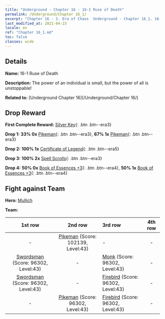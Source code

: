 ```yaml
---
title: "Underground - Chapter 16 - 16-1 Ruse of Death"
permalink: /Underground/Chapter 16_1/
excerpt: "Chapter 16 - 1. Era of Chaos  Underground - Chapter 16_1. 16-1 Ruse of Death"
last_modified_at: 2021-04-23
locale: en
ref: "Chapter 16_1.md"
toc: false
classes: wide
---
```


## Details

 **Name:** 16-1 Ruse of Death

 **Description:** The power of an individual is small, but the power of all is unstoppable!

 **Related to:** [Underground Chapter 16](/Underground/Chapter 16/)

## Drop Reward

 **First Complete Reward:** [Silver Key](/Items/con_693/){: .btn .btn--era3}

 **Drop 1:** **33% 0x** [Pikeman](/Items/unt_190/){: .btn .btn--era3}, **67% 1x** [Pikeman](/Items/unt_190/){: .btn .btn--era3}

 **Drop 2:** **100% 1x** [Certificate of Legend](/Items/mat_67/){: .btn .btn--era5}

 **Drop 3:** **100% 2x** [Spell Scrolls](/Items/con_694/){: .btn .btn--era3}

 **Drop 4:** **50% 0x** [Book of Essences +3](/Items/mat_60/){: .btn .btn--era4}, **50% 1x** [Book of Essences +3](/Items/mat_60/){: .btn .btn--era4}


## Fight against Team
 **Hero:** [Mullich](/heroes/Mullich/)

 **Team:**


  | 1st row | 2nd row | 3rd row | 4th row |
  |:----:|:----:|:----|:----:|
  | - | [Pikeman](/units/Pikeman/) (Score: 102139, Level:43)  | - | - |
  | [Swordsman](/units/Swordsman/) (Score: 96302, Level:43)  | - | [Monk](/units/Monk/) (Score: 96302, Level:43)  | - |
  | [Swordsman](/units/Swordsman/) (Score: 96302, Level:43)  | - | [Firebird](/units/Firebird/) (Score: 96302, Level:43)  | - |
  | - | [Pikeman](/units/Pikeman/) (Score: 96302, Level:43)  | [Firebird](/units/Firebird/) (Score: 96302, Level:43)  | - |


